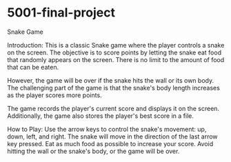 # 5001-final-project
Snake Game

Introduction:
This is a classic Snake game where the player controls a snake on the screen. The objective is to score points by letting the snake eat food that randomly appears on the screen. There is no limit to the amount of food that can be eaten.

However, the game will be over if the snake hits the wall or its own body. The challenging part of the game is that the snake's body length increases as the player scores more points.

The game records the player's current score and displays it on the screen. Additionally, the game also stores the player's best score in a file.

How to Play:
Use the arrow keys to control the snake's movement: up, down, left, and right.
The snake will move in the direction of the last arrow key pressed.
Eat as much food as possible to increase your score.
Avoid hitting the wall or the snake's body, or the game will be over.
